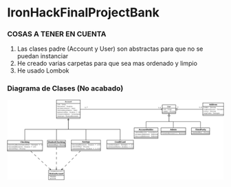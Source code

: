 # IronHackFinalProjectBank

### COSAS A TENER EN CUENTA

1. Las clases padre (Account y User) son abstractas para que no se puedan instanciar
2. He creado varias carpetas para que sea mas ordenado y limpio
3. He usado Lombok

### Diagrama de Clases (No acabado)        
![](DiagramaDeClasesBanco.png)